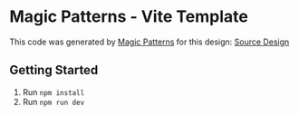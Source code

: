 # Magic Patterns - Vite Template

This code was generated by [Magic Patterns](https://magicpatterns.com) for this design: [Source Design](https://www.magicpatterns.com/c/j8pkwjagkheiy9extuyq1o)

## Getting Started

1. Run `npm install`
2. Run `npm run dev`

